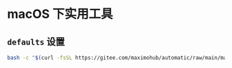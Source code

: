 # macOS 下实用工具

## `defaults` 设置

```bash
bash -c "$(curl -fsSL https://gitee.com/maximohub/automatic/raw/main/macos/defaults.sh)"
```


